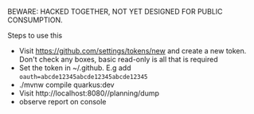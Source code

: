 BEWARE: HACKED TOGETHER, NOT YET DESIGNED FOR PUBLIC CONSUMPTION.

Steps to use this

* Visit https://github.com/settings/tokens/new and create a new token. Don't check any boxes, basic read-only is all that is required
* Set the token in ~/.github. E.g add `oauth=abcde12345abcde12345abcde12345`
* ./mvnw compile quarkus:dev
* Visit  http://localhost:8080//planning/dump
* observe report on console